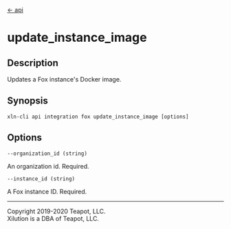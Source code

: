 [<- api](../../../api/index.md)

# update_instance_image

## Description

Updates a Fox instance's Docker image.

## Synopsis

```
xln-cli api integration fox update_instance_image [options]
```

## Options

`--organization_id (string)`

An organization id. Required.

`--instance_id (string)`

A Fox instance ID. Required.

---
Copyright 2019-2020 Teapot, LLC.  
Xilution is a DBA of Teapot, LLC.
